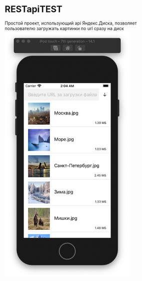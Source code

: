 # RESTapiTEST
Простой проект, использующий api Яндекс.Диска, позволяет пользователю загружать картинки по url сразу на диск
<img src="https://raw.githubusercontent.com/d00m1r/RESTapiTEST/main/apiTEST.png" width="400" heigth="780">
